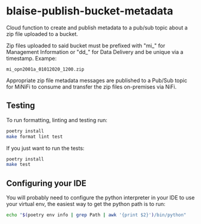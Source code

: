 # blaise-publish-bucket-metadata

Cloud function to create and publish metadata to a pub/sub topic about a zip file uploaded to a bucket.

Zip files uploaded to said bucket must be prefixed with "mi_" for Management Information or "dd_" for Data Delivery and be unique via a timestamp. Exampe:

`mi_opn2001a_01012020_1200.zip`

Appropriate zip file metadata messages are published to a Pub/Sub topic for MiNiFi to consume and transfer the zip files on-premises via NiFi.

## Testing

To run formatting, linting and testing run:

```sh
poetry install
make format lint test
```

If you just want to run the tests:

```sh
poetry install
make test
```

## Configuring your IDE

You will probably need to configure the python interpreter in your IDE to use your virtual env, the easiest way to get
the python path is to run:

```sh
echo "$(poetry env info | grep Path | awk '{print $2}')/bin/python"
```
